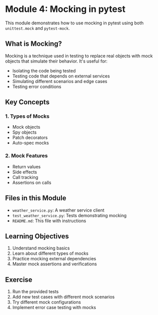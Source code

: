 # Module 4: Mocking in pytest

This module demonstrates how to use mocking in pytest using both `unittest.mock` and `pytest-mock`.

## What is Mocking?
Mocking is a technique used in testing to replace real objects with mock objects that simulate their behavior. It's useful for:
- Isolating the code being tested
- Testing code that depends on external services
- Simulating different scenarios and edge cases
- Testing error conditions

## Key Concepts

### 1. Types of Mocks
- Mock objects
- Spy objects
- Patch decorators
- Auto-spec mocks

### 2. Mock Features
- Return values
- Side effects
- Call tracking
- Assertions on calls

## Files in this Module
- `weather_service.py`: A weather service client
- `test_weather_service.py`: Tests demonstrating mocking
- `README.md`: This file with instructions

## Learning Objectives
1. Understand mocking basics
2. Learn about different types of mocks
3. Practice mocking external dependencies
4. Master mock assertions and verifications

## Exercise
1. Run the provided tests
2. Add new test cases with different mock scenarios
3. Try different mock configurations
4. Implement error case testing with mocks